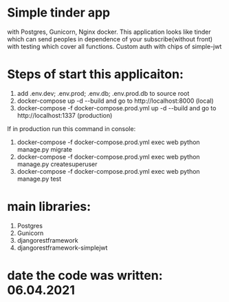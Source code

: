 # Simple tinder app 
with Postgres, Gunicorn, Nginx docker. This application looks like tinder which can send peoples in dependence of your subscribe(without front)
with testing which cover all functions. Custom auth with chips of simple-jwt

# Steps of start this applicaiton:
1) add .env.dev; .env.prod; .env.db; .env.prod.db to source root
2) docker-compose up -d --build and go to http://localhost:8000 (local)
3) docker-compose -f docker-compose.prod.yml up -d --build and go to http://localhost:1337 (production)

If in production run this command in console:
1) docker-compose -f docker-compose.prod.yml exec web python manage.py migrate
2) docker-compose -f docker-compose.prod.yml exec web python manage.py createsuperuser
3) docker-compose -f docker-compose.prod.yml exec web python manage.py test


# main libraries:
1) Postgres
2) Gunicorn
3) djangorestframework
4) djangorestframework-simplejwt


# date the code was written: 06.04.2021
